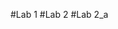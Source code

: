 
#Lab 1[](https://github.com/VladyslavSembai/VladyslavSembai-IK-31/tree/main/lab1)
#Lab 2[](https://github.com/VladyslavSembai/VladyslavSembai-IK-31/tree/main/lab2)
#Lab 2_a[](https://github.com/VladyslavSembai/VladyslavSembai-IK-31/tree/main/lab2)

